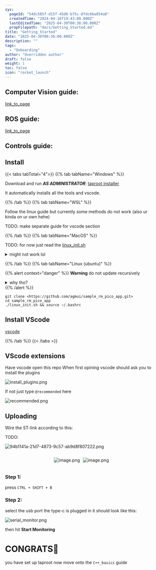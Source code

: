 ```yaml
---
sys:
  pageId: "54dc585f-d15f-45d0-b75c-8fdc66a854a8"
  createdTime: "2024-04-16T19:43:00.000Z"
  lastEditedTime: "2025-04-30T00:36:00.000Z"
  propFilepath: "docs/Getting_Started.md"
title: "Getting_Started"
date: "2025-04-30T00:36:00.000Z"
description: ""
tags:
  - "Onboarding"
author: "Overridden author"
draft: false
weight: 1
toc: false
icon: "rocket_launch"
---
```


## Computer Vision guide:

[link_to_page](86d45bc0-388b-4d26-8848-44f255f73d0e)

## ROS guide:

[link_to_page](3c76c1de-ec8f-46d6-8b0a-294005edc2d5)

## Controls guide:

## Install

{{< tabs tabTotal="4">}}
{{% tab tabName="Windows" %}}

Download and run _**AS ADMINISTRATOR**_: [taproot installer](https://github.com/Thornbots/TeachingFreshies/releases/tag/1.0)

It automatically installs all the tools and vscode.

{{% /tab %}}
{{% tab tabName="WSL" %}}

Follow the linux guide but currently some methods do not work (also ur kinda on ur own hehe)

TODO: make separate guide for vscode section

{{% /tab %}}
{{% tab tabName="MacOS" %}}

TODO: for now just read the [linux_init.sh](https://github.com/agmui/sample_rm_pico_app/blob/main/linux_init.sh)

<details>
<summary>might not work lol</summary>

`brew install libusb pkg-config`

Next install: [vscode](https://code.visualstudio.com/Download)

</details>

{{% /tab %}}
{{% tab tabName="Linux (ubuntu)" %}}

{{% alert context="danger" %}}
**Warning** do not update recursively
<details>
<summary>why tho?</summary>
There are some submodules that may go on for a while (like tinyusb) and I highly
recommend you don't need to get them.
If you want to see what submodules I update just look in `linux_init.sh`
</details>
{{% /alert %}}

```shell
git clone <https://github.com/agmui/sample_rm_pico_app.git>
cd sample_rm_pico_app
./linux_init.sh && source ~/.bashrc
```

## Install VScode

[vscode](https://code.visualstudio.com/Download)

{{% /tab %}}
{{< /tabs >}}

## VScode extensions

Have vscode open this repo
When first opining vscode should ask you to install the plugins

![install_plugins.png](https://prod-files-secure.s3.us-west-2.amazonaws.com/d518164a-d88e-44d1-a4ee-3adb3bd8bce0/89bd30f0-1825-4e77-867b-0a41ce370880/install_plugins.png?X-Amz-Algorithm=AWS4-HMAC-SHA256&X-Amz-Content-Sha256=UNSIGNED-PAYLOAD&X-Amz-Credential=ASIAZI2LB4666XU2OALU%2F20250605%2Fus-west-2%2Fs3%2Faws4_request&X-Amz-Date=20250605T023011Z&X-Amz-Expires=3600&X-Amz-Security-Token=IQoJb3JpZ2luX2VjEGMaCXVzLXdlc3QtMiJGMEQCIAFbWv4LjgyN2V82%2F7zEGP08XM1EaVh3ziZ6haZzbeZCAiB7oaX%2F4hgcXk0fESxZSrPBdgwk6bBp3oN896pnGdk%2B3Cr%2FAwg8EAAaDDYzNzQyMzE4MzgwNSIMuwFRqKs74dyLSlXPKtwDX3XXvDPfN%2F%2BPSf1VtUKLd72L366uLAcwh6%2Fm7YpFUrMFQcVSHjgpgzaz5z0quCfO5B8Sgrc30zu6IYi8KW5S1YVyRRRbx1xP9FGtFrB45g5kCX8uAaBheqdenDh%2BBJ1HeMmBjHGHnxqh4YWWal9Kwv1zTLLA%2FRUEjct%2F1yGKQUTtl4UmdoG2SSTICCBQdw2dCcClUL1MVmvbmH6Qfnwly4ll%2BYD22JDaP2IrCl91QD%2F7VJJJ%2F%2FEQSO%2F4qJ%2BhZF396HUyNf3wJzk1VHo2aCcrpWNd65Rr80a%2Fubw6UmdzmLIf1giTN5t8LmyGkpCFjZNO9cb6MSwqcf2jfeiIQP6MfzhWI0fFiiOHRc9I9E4Ob1h53uUo%2FzgiTyTLnKaYf1LZaI%2FSIAk3yWTQRW8vrpL7nYGPC0Ym3y8WjbHeBV1mnTDDuXcJJrFkp16AVGQ8oikEEV6IwJfUDQSr7TkPTjs2VZQ7fTephK0sYD996o9SF79T4vSG209zv3yqorMWx0TJd37PhZYCTkdGfkEFUOmx33LtEAFiDz2DrviBYH5DpXomwq0RTqZJ5%2Fkd18l9TIjuql3Wrqkc%2F%2BIE4c23XwLNZ3Yr%2FB7zTg2caPUE1KDmiqAAch5L1AD6a8dxHFAw5%2F6DwgY6pgFc1moX1jnnc%2FH9sr8SnQ5McWFtejStHFsFolEiObPszbb4oJaWc%2BJ%2BJ7lF1q4DAS3h1Gu3llUbLBqFHu7%2FkllOo2S03nqZIUFVAByVTsvu7CgtP0xktW51f%2BDkrS7BSjzSJCtZF38WdEZJZtbl7vKd%2BoAfqENMDddagZoYTqOL0oj5jLZFhG4TF252lTp41GxAVBvsDDWVDD2rUejoocjLs2XXqnwu&X-Amz-Signature=793ca2213224e33ab7157d483e87afb63c924d5420b83cb47871303472d414b9&X-Amz-SignedHeaders=host&x-id=GetObject)

If not just type `@recommended` here  

![recommended.png](https://prod-files-secure.s3.us-west-2.amazonaws.com/d518164a-d88e-44d1-a4ee-3adb3bd8bce0/61e661e9-5d85-4dfc-be0d-8d2097a5e793/recommended.png?X-Amz-Algorithm=AWS4-HMAC-SHA256&X-Amz-Content-Sha256=UNSIGNED-PAYLOAD&X-Amz-Credential=ASIAZI2LB4666XU2OALU%2F20250605%2Fus-west-2%2Fs3%2Faws4_request&X-Amz-Date=20250605T023011Z&X-Amz-Expires=3600&X-Amz-Security-Token=IQoJb3JpZ2luX2VjEGMaCXVzLXdlc3QtMiJGMEQCIAFbWv4LjgyN2V82%2F7zEGP08XM1EaVh3ziZ6haZzbeZCAiB7oaX%2F4hgcXk0fESxZSrPBdgwk6bBp3oN896pnGdk%2B3Cr%2FAwg8EAAaDDYzNzQyMzE4MzgwNSIMuwFRqKs74dyLSlXPKtwDX3XXvDPfN%2F%2BPSf1VtUKLd72L366uLAcwh6%2Fm7YpFUrMFQcVSHjgpgzaz5z0quCfO5B8Sgrc30zu6IYi8KW5S1YVyRRRbx1xP9FGtFrB45g5kCX8uAaBheqdenDh%2BBJ1HeMmBjHGHnxqh4YWWal9Kwv1zTLLA%2FRUEjct%2F1yGKQUTtl4UmdoG2SSTICCBQdw2dCcClUL1MVmvbmH6Qfnwly4ll%2BYD22JDaP2IrCl91QD%2F7VJJJ%2F%2FEQSO%2F4qJ%2BhZF396HUyNf3wJzk1VHo2aCcrpWNd65Rr80a%2Fubw6UmdzmLIf1giTN5t8LmyGkpCFjZNO9cb6MSwqcf2jfeiIQP6MfzhWI0fFiiOHRc9I9E4Ob1h53uUo%2FzgiTyTLnKaYf1LZaI%2FSIAk3yWTQRW8vrpL7nYGPC0Ym3y8WjbHeBV1mnTDDuXcJJrFkp16AVGQ8oikEEV6IwJfUDQSr7TkPTjs2VZQ7fTephK0sYD996o9SF79T4vSG209zv3yqorMWx0TJd37PhZYCTkdGfkEFUOmx33LtEAFiDz2DrviBYH5DpXomwq0RTqZJ5%2Fkd18l9TIjuql3Wrqkc%2F%2BIE4c23XwLNZ3Yr%2FB7zTg2caPUE1KDmiqAAch5L1AD6a8dxHFAw5%2F6DwgY6pgFc1moX1jnnc%2FH9sr8SnQ5McWFtejStHFsFolEiObPszbb4oJaWc%2BJ%2BJ7lF1q4DAS3h1Gu3llUbLBqFHu7%2FkllOo2S03nqZIUFVAByVTsvu7CgtP0xktW51f%2BDkrS7BSjzSJCtZF38WdEZJZtbl7vKd%2BoAfqENMDddagZoYTqOL0oj5jLZFhG4TF252lTp41GxAVBvsDDWVDD2rUejoocjLs2XXqnwu&X-Amz-Signature=8e04b9340804a56034950d48826b4a9dfee0c20ffeb1341a19e68d0270708a41&X-Amz-SignedHeaders=host&x-id=GetObject)

## Uploading

Wire the ST-link according to this:

TODO:

![94b1141a-21d7-4873-9c57-ab9d8f807222.png](https://prod-files-secure.s3.us-west-2.amazonaws.com/d518164a-d88e-44d1-a4ee-3adb3bd8bce0/e5fad17d-ab82-4300-9f4c-505ab4b1202c/94b1141a-21d7-4873-9c57-ab9d8f807222.png?X-Amz-Algorithm=AWS4-HMAC-SHA256&X-Amz-Content-Sha256=UNSIGNED-PAYLOAD&X-Amz-Credential=ASIAZI2LB4666XU2OALU%2F20250605%2Fus-west-2%2Fs3%2Faws4_request&X-Amz-Date=20250605T023011Z&X-Amz-Expires=3600&X-Amz-Security-Token=IQoJb3JpZ2luX2VjEGMaCXVzLXdlc3QtMiJGMEQCIAFbWv4LjgyN2V82%2F7zEGP08XM1EaVh3ziZ6haZzbeZCAiB7oaX%2F4hgcXk0fESxZSrPBdgwk6bBp3oN896pnGdk%2B3Cr%2FAwg8EAAaDDYzNzQyMzE4MzgwNSIMuwFRqKs74dyLSlXPKtwDX3XXvDPfN%2F%2BPSf1VtUKLd72L366uLAcwh6%2Fm7YpFUrMFQcVSHjgpgzaz5z0quCfO5B8Sgrc30zu6IYi8KW5S1YVyRRRbx1xP9FGtFrB45g5kCX8uAaBheqdenDh%2BBJ1HeMmBjHGHnxqh4YWWal9Kwv1zTLLA%2FRUEjct%2F1yGKQUTtl4UmdoG2SSTICCBQdw2dCcClUL1MVmvbmH6Qfnwly4ll%2BYD22JDaP2IrCl91QD%2F7VJJJ%2F%2FEQSO%2F4qJ%2BhZF396HUyNf3wJzk1VHo2aCcrpWNd65Rr80a%2Fubw6UmdzmLIf1giTN5t8LmyGkpCFjZNO9cb6MSwqcf2jfeiIQP6MfzhWI0fFiiOHRc9I9E4Ob1h53uUo%2FzgiTyTLnKaYf1LZaI%2FSIAk3yWTQRW8vrpL7nYGPC0Ym3y8WjbHeBV1mnTDDuXcJJrFkp16AVGQ8oikEEV6IwJfUDQSr7TkPTjs2VZQ7fTephK0sYD996o9SF79T4vSG209zv3yqorMWx0TJd37PhZYCTkdGfkEFUOmx33LtEAFiDz2DrviBYH5DpXomwq0RTqZJ5%2Fkd18l9TIjuql3Wrqkc%2F%2BIE4c23XwLNZ3Yr%2FB7zTg2caPUE1KDmiqAAch5L1AD6a8dxHFAw5%2F6DwgY6pgFc1moX1jnnc%2FH9sr8SnQ5McWFtejStHFsFolEiObPszbb4oJaWc%2BJ%2BJ7lF1q4DAS3h1Gu3llUbLBqFHu7%2FkllOo2S03nqZIUFVAByVTsvu7CgtP0xktW51f%2BDkrS7BSjzSJCtZF38WdEZJZtbl7vKd%2BoAfqENMDddagZoYTqOL0oj5jLZFhG4TF252lTp41GxAVBvsDDWVDD2rUejoocjLs2XXqnwu&X-Amz-Signature=75c6e59d869a376c5e77dee03edbc806eec921ccab09c215f4d5f864a654477c&X-Amz-SignedHeaders=host&x-id=GetObject)

<div style="display: flex;flex-direction: row; column-gap:10px; max-width: 630px;justify-content: center;">
<div>

![image.png](https://prod-files-secure.s3.us-west-2.amazonaws.com/d518164a-d88e-44d1-a4ee-3adb3bd8bce0/210ecb78-1116-4d7b-b9b7-2292f66fa2c2/image.png?X-Amz-Algorithm=AWS4-HMAC-SHA256&X-Amz-Content-Sha256=UNSIGNED-PAYLOAD&X-Amz-Credential=ASIAZI2LB466VXCAIP43%2F20250605%2Fus-west-2%2Fs3%2Faws4_request&X-Amz-Date=20250605T023017Z&X-Amz-Expires=3600&X-Amz-Security-Token=IQoJb3JpZ2luX2VjEGIaCXVzLXdlc3QtMiJHMEUCIH4vrR82nIvUomk9Z5uz1H%2BiH3vm1S5k8p4aKUtOuFt6AiEAnWFXUPrMubhdBB%2F862czJP%2BJhE9pSWHTXIZmgP3Ju%2FUq%2FwMIOxAAGgw2Mzc0MjMxODM4MDUiDJkvSt42klO2esrRsSrcA63r1ezoFWmrZ1MtGkvCX87RkZxl1tRpsfIYlsa6Fp0pA8FaNUyfWPe3loS%2FLa1JSiRNovobqj%2F3RSLkC%2Bs6ICn2z459FKv00%2Fh0CvbGIZKVVB8HD0Ee4XWc%2FP%2F2C8w%2FOP6TCh64CiL3h1ntryW3G10TbQAazAQCmDeVRmE0CYHMb6PcsAbkk52sMc0nNT5Ds88HXJ%2BhNo93fEGDUgz%2BDYAxi4HFPVAAWZXQHc4siWmu%2BA3ZfyAbx9FhwcR%2BUDLdUo%2FagHDDNBZCR5NOI%2F0JA13FDUT8tveMIf16BLwsFCFslfNen3WMQqTGqwcrvxu8GjAkourFE47mplMtnH9DopZUOqNKIg6butwEADljmkJL5Ejc58i%2BKzVbMsfW9L4Ostqvskfl6x4q7DE0t2uTRd162ISf5AfBm0wgYTmoqBWc1Cd1v2txN9DFZ9m924KrkzhPC1YwyxILuYLh5%2FagVidYlPKLQibpm9oFIq9Q8yXnaWJYC%2BxNH462xgNGYH2yFrhIf7W8Vh8pmnVLH82gvK8ebpZWeWwDKiYuNv%2ByW7ds8v8uS1BOc7sIvNdrnaG%2BuTai6quYZl%2BAVjOWrxeBGNnROjcjrkz4wBPFZyuQSSkZIsJkfmytmCWwXlYqMOPpg8IGOqUBMOXdHDMwIPFwm%2Fzh5e%2FNRBJ1iYUielWUj%2B%2B8vq%2FpdxVbAylwl49CwVA%2BzSNFuFXR5PxJ0I9PLfWpqc288874VIAPdwT8jFI%2BeU2VGpPAhT2DXQvs56ckDyNvTZPNPwYDHLXTKWMESqjkuMX%2BvShiMfwS3RjA7b7yW1VzrVebIxwb95vNXx%2B9YNFu%2Fea7MPgU5MABLXEy4%2BSrPGS8%2FYp337i3qe0g&X-Amz-Signature=1ece3bb2485e704feb78ef86aed9cdb27db891cf77a17e24d592272f4e84ad8f&X-Amz-SignedHeaders=host&x-id=GetObject)

</div>
<div>

![image.png](https://prod-files-secure.s3.us-west-2.amazonaws.com/d518164a-d88e-44d1-a4ee-3adb3bd8bce0/33a0fd0f-8ca6-4a86-8e09-26e95ded1fff/image.png?X-Amz-Algorithm=AWS4-HMAC-SHA256&X-Amz-Content-Sha256=UNSIGNED-PAYLOAD&X-Amz-Credential=ASIAZI2LB466URP4ZR5A%2F20250605%2Fus-west-2%2Fs3%2Faws4_request&X-Amz-Date=20250605T023017Z&X-Amz-Expires=3600&X-Amz-Security-Token=IQoJb3JpZ2luX2VjEGIaCXVzLXdlc3QtMiJIMEYCIQCgCU8MvU3vDT2iXxflrspQcYDS6mUEbZCpvp2g8dOgjQIhAP1Vr7%2BxowNzst5Bwp7uKxGTOyMkS3Cai84sD%2B0WOdJZKv8DCDsQABoMNjM3NDIzMTgzODA1Igz%2BMF%2BT6e5s7IsL1Ysq3APhpnmzROUfyb51DJMMgh%2FtV7gQ50cXuazVVrEOQUsqrBtBCphxKQHsZg1C%2FdLQfZOwkC6mZM%2FDhzwB3bc82433qYNbhG3UwkWDwEErXNUlNBDnrZhVwfFcVONkUs8gyvLU8bc3SwyozUJeuZw%2BYpRTsHUH%2F0umeTwY0%2FLTJ4F544efmQ6u7kjC3tfJJrWatwmRTAkRPYWLq9tuoVt%2B0aFbMhkOVVia4JlJ15RjvFl3Srj6u3ttCx4LR9J8jy0ejqlIundOf24rrpCbwTLU%2Fy1aS9jJ1vWnFc4nowmbp9vzmKF7WblVI36aN%2BwfmqZuXMit3x6v8dRl%2BwYqPZyRuBKRcteYwpVgLQGM8jqNsCYApn6LYgjWoPVIkB%2FHLvSzcF4YLhgntFuJkB8lK0QDdJkc6SeO%2FGn8r2i5GHM1AV4DAzttpZ5nSkV798tSYG4MZKBo9eUa6dQ72XlGESUJoTaxHCQ8CPNLecgdR2b2JSdDNwlD63ExBnkvxhk5NrMGnGtUVeNdET4iVCD5sZ76kAJFU%2B8kZCOplX0U5ZKwEZAJEALtaetRt2ZgZSrvxKN2nQd7px5l1E5%2FNjdZcJLWvGfcgBdsqQLEAimrYb3ufZluoREAp4DpxoB2G1ciZjCM6oPCBjqkARG7b0ENOzW5K3xRxFOWbLq6itXqx7nqmFVlMa%2BAVQXLyoEfUgUDNlItbYYpSIOIPKI1nGmHV8YtsPnMj9Q%2BxT259Nf59dZHi%2BPK%2F0f177gEQodtwRcfHgZIwLT3zn6tSu0eiTxDlKa8VZ8nzzJqt8F602xrx1dhNPhJhZxNSFC2Qop9BTGvLEgY7OVc0pToxue8qnWs8ase6dqJ3CBSFadYIDg9&X-Amz-Signature=f9fab22df33b2be9cacea983f425ac89bfdf6a25be11402f2772e6e9d4a89e7c&X-Amz-SignedHeaders=host&x-id=GetObject)

</div>
</div>

### Step 1:

press `CTRL + SHIFT + B`

### Step 2:

select the usb port the type-c is plugged in it should look like this:

![serial_monitor.png](https://prod-files-secure.s3.us-west-2.amazonaws.com/d518164a-d88e-44d1-a4ee-3adb3bd8bce0/f03f4774-05d4-4393-b6a0-d5efb6d315ab/serial_monitor.png?X-Amz-Algorithm=AWS4-HMAC-SHA256&X-Amz-Content-Sha256=UNSIGNED-PAYLOAD&X-Amz-Credential=ASIAZI2LB4666XU2OALU%2F20250605%2Fus-west-2%2Fs3%2Faws4_request&X-Amz-Date=20250605T023011Z&X-Amz-Expires=3600&X-Amz-Security-Token=IQoJb3JpZ2luX2VjEGMaCXVzLXdlc3QtMiJGMEQCIAFbWv4LjgyN2V82%2F7zEGP08XM1EaVh3ziZ6haZzbeZCAiB7oaX%2F4hgcXk0fESxZSrPBdgwk6bBp3oN896pnGdk%2B3Cr%2FAwg8EAAaDDYzNzQyMzE4MzgwNSIMuwFRqKs74dyLSlXPKtwDX3XXvDPfN%2F%2BPSf1VtUKLd72L366uLAcwh6%2Fm7YpFUrMFQcVSHjgpgzaz5z0quCfO5B8Sgrc30zu6IYi8KW5S1YVyRRRbx1xP9FGtFrB45g5kCX8uAaBheqdenDh%2BBJ1HeMmBjHGHnxqh4YWWal9Kwv1zTLLA%2FRUEjct%2F1yGKQUTtl4UmdoG2SSTICCBQdw2dCcClUL1MVmvbmH6Qfnwly4ll%2BYD22JDaP2IrCl91QD%2F7VJJJ%2F%2FEQSO%2F4qJ%2BhZF396HUyNf3wJzk1VHo2aCcrpWNd65Rr80a%2Fubw6UmdzmLIf1giTN5t8LmyGkpCFjZNO9cb6MSwqcf2jfeiIQP6MfzhWI0fFiiOHRc9I9E4Ob1h53uUo%2FzgiTyTLnKaYf1LZaI%2FSIAk3yWTQRW8vrpL7nYGPC0Ym3y8WjbHeBV1mnTDDuXcJJrFkp16AVGQ8oikEEV6IwJfUDQSr7TkPTjs2VZQ7fTephK0sYD996o9SF79T4vSG209zv3yqorMWx0TJd37PhZYCTkdGfkEFUOmx33LtEAFiDz2DrviBYH5DpXomwq0RTqZJ5%2Fkd18l9TIjuql3Wrqkc%2F%2BIE4c23XwLNZ3Yr%2FB7zTg2caPUE1KDmiqAAch5L1AD6a8dxHFAw5%2F6DwgY6pgFc1moX1jnnc%2FH9sr8SnQ5McWFtejStHFsFolEiObPszbb4oJaWc%2BJ%2BJ7lF1q4DAS3h1Gu3llUbLBqFHu7%2FkllOo2S03nqZIUFVAByVTsvu7CgtP0xktW51f%2BDkrS7BSjzSJCtZF38WdEZJZtbl7vKd%2BoAfqENMDddagZoYTqOL0oj5jLZFhG4TF252lTp41GxAVBvsDDWVDD2rUejoocjLs2XXqnwu&X-Amz-Signature=9fb399cf81dc5626010882c0e774469d3aebafac4d6ec6bc72b481b81aa8c529&X-Amz-SignedHeaders=host&x-id=GetObject)

then hit **Start Monitoring**

# CONGRATS🎉

you have set up taproot now move onto the `C++_basics` guide
